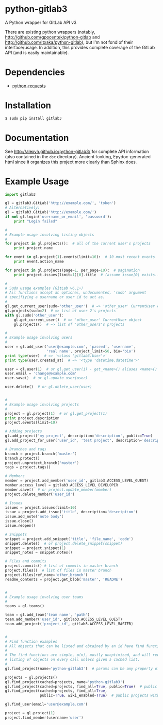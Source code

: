 # python-gitlab3

A Python wrapper for GitLab API v3.

There are existing python wrappers (notably, http://github.com/gpocentek/python-gitlab and http://github.com/Itxaka/python-gitlab), but I'm not fond of their interface/usage. In addition, this provides complete coverage of the GitLab API (and is easily maintainable).

# Dependencies
* [python-requests](http://docs.python-requests.org/en/latest/)

# Installation

```bash
$ sudo pip install gitlab3
```

# Documentation
See http://alexvh.github.io/python-gitlab3/ for complete API information (also contained in the `doc` directory). Ancient-looking, Epydoc-generated html since it organizes this project more clearly than Sphinx does.

# Example Usage
```python
import gitlab3

gl = gitlab3.GitLab('http://example.com/', 'token')
# Alternatively:
gl = gitlab3.GitLab('http://example.com/')
if not gl.login('username_or_email', 'password'):
    print "Login failed"

#
# Example usage involving listing objects
#
for project in gl.projects():  # all of the current user's projects
    print project.name

for event in gl.project(1).events(limit=10):  # 10 most recent events
    print event.action_name

for project in gl.projects(page=1, per_page=10):  # pagination
    print project.issues(limit=1)[0].title  # (assume issue[0] exists...)

#
# Sudo usage examples (GitLab v6.1+)
# All functions accept an optional, undocumented, 'sudo' argument
# specifiying a username or user id to act as.
#
gl.get_current_user(sudo='other_user')  # => 'other_user' CurrentUser object
gl.projects(sudo=2)  # => list of user 2's projects
with gl.sudo('other_user'):
    gl.get_current_user()  # => 'other_user' CurrentUser object
    gl.projects()  # => list of 'other_users's projects

#
# Example usage involving users
#
user = gl.add_user('user@example.com', 'passwd', 'username',
                   'real name', project_limit=50, bio='bio')
print type(user)  # => '<class 'gitlab3.User'>'
print type(user.created_at)  # => '<type 'datetime.datetime'>'

user = gl.user(1)  # or gl.get_user(1) - get_<name>() aliases <name>()
user.email = 'change@example.com'
user.save()  # or gl.update_user(user)

user.delete()  # or gl.delete_user(user)


#
# Example usage involving projects
#
project = gl.project(1)  # or gl.get_project(1)
print project.description
project.events(limit=10)

# Adding projects
gl.add_project('my project', description='description', public=True)
gl.add_project_for_user('user_id', 'test project', description='description')

# Branches and tags
branch = project.branch('master')
branch.protect()
project.unprotect_branch('master')
tags = project.tags()

# Members
member = project.add_member('user_id', gitlab3.ACCESS_LEVEL_GUEST)
member.access_level = gitlab3.ACCESS_LEVEL_DEVELOPER
member.save()  # or project.update_member(member)
project.delete_member('user_id')

# Issues
issues = project.issues(limit=10)
issue = project.add_issue('title', description='description')
issue.add_note('note body')
issue.close()
issue.reopen()

# Snippets
snippet = project.add_snippet('title', 'file_name', 'code')
snippet.delete()  # or project.delete_snippet(snippet)
snippet = project.snippet(1)
snippet_notes = snippet.notes()

# Files and commits
project.commits() # list of commits in master branch
project.files()  # list of files in master branch
project.files(ref_name='other_branch')
readme_contents = project.get_blob('master', 'README')


#
# Example usage involving user teams
#
teams = gl.teams()

team = gl.add_team('team name', 'path')
team.add_member('user_id', gitlab3.ACCESS_LEVEL_GUEST)
team.add_project('project_id', gitlab3.ACCESS_LEVEL_MASTER)


#
# Find function examples
# All objects that can be listed and obtained by an id have find functions.
#
# The find functions are simple, o(n), mostly unoptimized, and will request a
# listing of objects on every call unless given a cached list.
#
gl.find_project(name='python-gitlab3')  # params can be any property of object

projects = gl.projects()
gl.find_project(cached=projects, name='python-gitlab3')
gl.find_project(cached=projects, find_all=True, public=True)  # public projects
gl.find_project(cached=projects, find_all=True,
                public=True, wiki_enabled=True)  # public projects with wikis

gl.find_user(email='user@example.com')

project = gl.project(1)
project.find_member(username='user')
```

